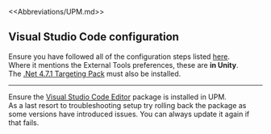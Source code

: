 <<Abbreviations/UPM.md>>
## Visual Studio Code configuration

Ensure you have followed all of the configuration steps listed [here](https://code.visualstudio.com/docs/other/unity).  
Where it mentions the External Tools preferences, these are **in Unity**.  
The [.Net 4.7.1 Targeting Pack](https://dotnet.microsoft.com/download/dotnet-framework/net471) must also be installed.

---
Ensure the [Visual Studio Code Editor](https://docs.unity3d.com/Manual/com.unity.ide.vscode.html) package is installed in UPM.  
As a last resort to troubleshooting setup try rolling back the package as some versions have introduced issues. You can always update it again if that fails.